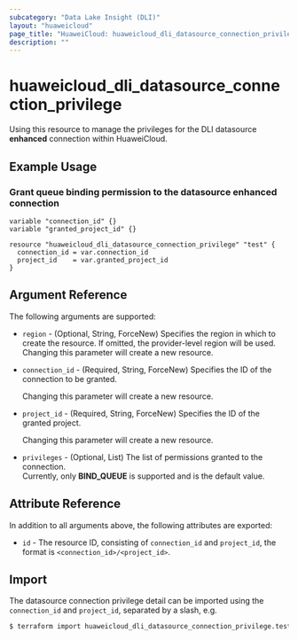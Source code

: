 ```yaml
---
subcategory: "Data Lake Insight (DLI)"
layout: "huaweicloud"
page_title: "HuaweiCloud: huaweicloud_dli_datasource_connection_privilege"
description: ""
---
```


# huaweicloud_dli_datasource_connection_privilege

Using this resource to manage the privileges for the DLI datasource **enhanced** connection within HuaweiCloud.

## Example Usage

### Grant queue binding permission to the datasource enhanced connection

```hcl
variable "connection_id" {}
variable "granted_project_id" {}

resource "huaweicloud_dli_datasource_connection_privilege" "test" {
  connection_id = var.connection_id
  project_id    = var.granted_project_id
}
```

## Argument Reference

The following arguments are supported:

* `region` - (Optional, String, ForceNew) Specifies the region in which to create the resource.
  If omitted, the provider-level region will be used. Changing this parameter will create a new resource.

* `connection_id` - (Required, String, ForceNew) Specifies the ID of the connection to be granted.

  Changing this parameter will create a new resource.

* `project_id` - (Required, String, ForceNew) Specifies the ID of the granted project.

  Changing this parameter will create a new resource.

* `privileges` - (Optional, List) The list of permissions granted to the connection.  
  Currently, only **BIND_QUEUE** is supported and is the default value.

## Attribute Reference

In addition to all arguments above, the following attributes are exported:

* `id` - The resource ID, consisting of `connection_id` and `project_id`, the format is `<connection_id>/<project_id>`.

## Import

The datasource connection privilege detail can be imported using the `connection_id` and `project_id`, separated by a
slash, e.g.

```bash
$ terraform import huaweicloud_dli_datasource_connection_privilege.test <connection_id>/<project_id>
```
